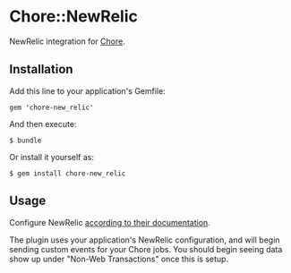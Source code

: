 # Chore::NewRelic

NewRelic integration for [Chore](https://github.com/Tapjoy/chore).

## Installation

Add this line to your application's Gemfile:

    gem 'chore-new_relic'

And then execute:

    $ bundle

Or install it yourself as:

    $ gem install chore-new_relic

## Usage

Configure NewRelic [according to their documentation](https://github.com/newrelic/rpm).

The plugin uses your application's NewRelic configuration, and will begin sending custom events for your Chore jobs. You should begin seeing data show up under "Non-Web Transactions" once this is setup.
